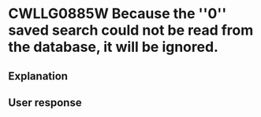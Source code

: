 # CWLLG0885W Because the ''0'' saved search could not be read from the database, it will be ignored.

## Explanation

## User response